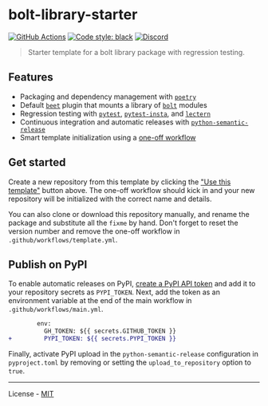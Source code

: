 # bolt-library-starter

[![GitHub Actions](https://github.com/mcbeet/bolt-library-starter/workflows/CI/badge.svg)](https://github.com/mcbeet/bolt-library-starter/actions)
[![Code style: black](https://img.shields.io/badge/code%20style-black-000000.svg)](https://github.com/ambv/black)
[![Discord](https://img.shields.io/discord/900530660677156924?color=7289DA&label=discord&logo=discord&logoColor=fff)](https://discord.gg/98MdSGMm8j)

> Starter template for a bolt library package with regression testing.

## Features

- Packaging and dependency management with [`poetry`](https://python-poetry.org/)
- Default [`beet`](https://github.com/mcbeet/beet) plugin that mounts a library of [`bolt`](https://github.com/mcbeet/bolt) modules
- Regression testing with [`pytest`](https://docs.pytest.org/en/stable/), [`pytest-insta`](https://github.com/vberlier/pytest-insta), and [`lectern`](https://github.com/mcbeet/lectern)
- Continuous integration and automatic releases with [`python-semantic-release`](https://python-semantic-release.readthedocs.io/en/latest/)
- Smart template initialization using a [one-off workflow](https://github.com/mcbeet/bolt-library-starter/blob/main/.github/workflows/template.yml)

## Get started

Create a new repository from this template by clicking the ["Use this template"](https://github.com/mcbeet/bolt-library-starter/generate) button above. The one-off workflow should kick in and your new repository will be initialized with the correct name and details.

You can also clone or download this repository manually, and rename the package and substitute all the `fixme` by hand. Don't forget to reset the version number and remove the one-off workflow in `.github/workflows/template.yml`.

## Publish on PyPI

To enable automatic releases on PyPI, [create a PyPI API token](https://pypi.org/manage/account/token/) and add it to your repository secrets as `PYPI_TOKEN`. Next, add the token as an environment variable at the end of the main workflow in `.github/workflows/main.yml`.

```diff
        env:
          GH_TOKEN: ${{ secrets.GITHUB_TOKEN }}
+         PYPI_TOKEN: ${{ secrets.PYPI_TOKEN }}
```

Finally, activate PyPI upload in the `python-semantic-release` configuration in `pyproject.toml` by removing or setting the `upload_to_repository` option to `true`.

---

License - [MIT](https://github.com/mcbeet/bolt-library-starter/blob/main/LICENSE)
